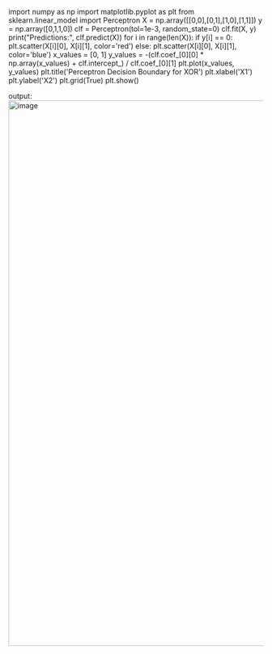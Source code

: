 import numpy as np
import matplotlib.pyplot as plt
from sklearn.linear_model import Perceptron
X = np.array([[0,0],[0,1],[1,0],[1,1]])
y = np.array([0,1,1,0])
clf = Perceptron(tol=1e-3, random_state=0)
clf.fit(X, y)
print("Predictions:", clf.predict(X))
for i in range(len(X)):
    if y[i] == 0:
        plt.scatter(X[i][0], X[i][1], color='red')
    else:
        plt.scatter(X[i][0], X[i][1], color='blue')
x_values = [0, 1]
y_values = -(clf.coef_[0][0] * np.array(x_values) + clf.intercept_) / clf.coef_[0][1]
plt.plot(x_values, y_values)
plt.title('Perceptron Decision Boundary for XOR')
plt.xlabel('X1')
plt.ylabel('X2')
plt.grid(True)
plt.show()

output:
<img width="1920" height="1080" alt="image" src="https://github.com/user-attachments/assets/04144380-ec7a-490c-8de5-a291adc9b4a8" />

